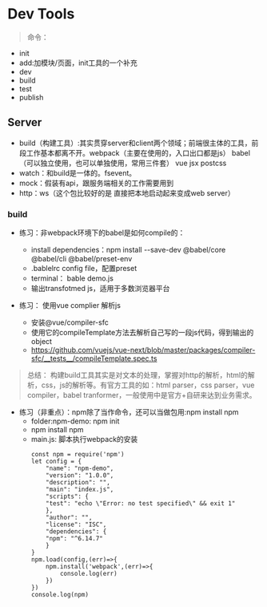 # Dev Tools
> 命令：
- init
- add:加模块/页面，init工具的一个补充
- dev
- build
- test
- publish

## Server
- build（构建工具）:其实贯穿server和client两个领域；前端很主体的工具，前段工作基本都离不开。webpack（主要在使用的，入口出口都是js） babel（可以独立使用，也可以单独使用，常用三件套） vue jsx postcss
- watch：和build是一体的。fsevent。
- mock：假装有api，跟服务端相关的工作需要用到
- http：ws（这个包比较好的是 直接把本地启动起来变成web server）

### build
- 练习：非webpack环境下的babel是如何compile的：
  - install dependencies：npm install --save-dev @babel/core @babel/cli @babel/preset-env
  - .bablelrc config file，配置preset
  - terminal： bable demo.js
  - 输出transfotmed js，适用于多数浏览器平台

- 练习： 使用vue complier 解析js
  - 安装@vue/compiler-sfc
  - 使用它的compileTemplate方法去解析自己写的一段js代码，得到输出的object
  - https://github.com/vuejs/vue-next/blob/master/packages/compiler-sfc/__tests__/compileTemplate.spec.ts

> 总结： 构建build工具其实是对文本的处理，掌握对http的解析，html的解析，css，js的解析等。有官方工具的如：html parser，css parser，vue compiler，babel tranformer，一般使用中是官方+自研来达到业务需求。

- 练习（非重点）：npm除了当作命令，还可以当做包用:npm install npm
  - folder:npm-demo: npm init
  - npm install npm
  - main.js: 脚本执行webpack的安装
      ```
      const npm = require('npm')
      let config = {
          "name": "npm-demo",
          "version": "1.0.0",
          "description": "",
          "main": "index.js",
          "scripts": {
          "test": "echo \"Error: no test specified\" && exit 1"
          },
          "author": "",
          "license": "ISC",
          "dependencies": {
          "npm": "^6.14.7"
          }
      }
      npm.load(config,(err)=>{
          npm.install('webpack',(err)=>{
              console.log(err)
          })
      })
      console.log(npm)
      ```

